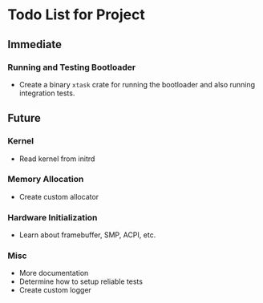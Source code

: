 # Todo List for Project

## Immediate

### Running and Testing Bootloader

* Create a binary `xtask` crate for running the bootloader and also running integration tests.

## Future

### Kernel

* Read kernel from initrd

### Memory Allocation

* Create custom allocator

### Hardware Initialization

* Learn about framebuffer, SMP, ACPI, etc.

### Misc

* More documentation
* Determine how to setup reliable tests
* Create custom logger
